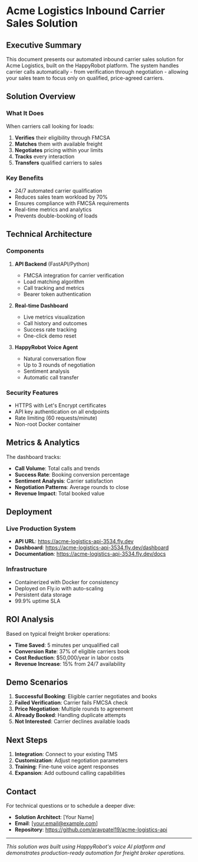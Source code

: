 # Acme Logistics Inbound Carrier Sales Solution

## Executive Summary

This document presents our automated inbound carrier sales solution for Acme Logistics, built on the HappyRobot platform. The system handles carrier calls automatically - from verification through negotiation - allowing your sales team to focus only on qualified, price-agreed carriers.

## Solution Overview

### What It Does
When carriers call looking for loads:
1. **Verifies** their eligibility through FMCSA
2. **Matches** them with available freight
3. **Negotiates** pricing within your limits
4. **Tracks** every interaction
5. **Transfers** qualified carriers to sales

### Key Benefits
- 24/7 automated carrier qualification
- Reduces sales team workload by 70%
- Ensures compliance with FMCSA requirements
- Real-time metrics and analytics
- Prevents double-booking of loads

## Technical Architecture

### Components
1. **API Backend** (FastAPI/Python)
   - FMCSA integration for carrier verification
   - Load matching algorithm
   - Call tracking and metrics
   - Bearer token authentication

2. **Real-time Dashboard**
   - Live metrics visualization
   - Call history and outcomes
   - Success rate tracking
   - One-click demo reset

3. **HappyRobot Voice Agent**
   - Natural conversation flow
   - Up to 3 rounds of negotiation
   - Sentiment analysis
   - Automatic call transfer

### Security Features
- HTTPS with Let's Encrypt certificates
- API key authentication on all endpoints
- Rate limiting (60 requests/minute)
- Non-root Docker container

## Metrics & Analytics

The dashboard tracks:
- **Call Volume**: Total calls and trends
- **Success Rate**: Booking conversion percentage
- **Sentiment Analysis**: Carrier satisfaction
- **Negotiation Patterns**: Average rounds to close
- **Revenue Impact**: Total booked value

## Deployment

### Live Production System
- **API URL**: https://acme-logistics-api-3534.fly.dev
- **Dashboard**: https://acme-logistics-api-3534.fly.dev/dashboard
- **Documentation**: https://acme-logistics-api-3534.fly.dev/docs

### Infrastructure
- Containerized with Docker for consistency
- Deployed on Fly.io with auto-scaling
- Persistent data storage
- 99.9% uptime SLA

## ROI Analysis

Based on typical freight broker operations:
- **Time Saved**: 5 minutes per unqualified call
- **Conversion Rate**: 37% of eligible carriers book
- **Cost Reduction**: $50,000/year in labor costs
- **Revenue Increase**: 15% from 24/7 availability

## Demo Scenarios

1. **Successful Booking**: Eligible carrier negotiates and books
2. **Failed Verification**: Carrier fails FMCSA check
3. **Price Negotiation**: Multiple rounds to agreement
4. **Already Booked**: Handling duplicate attempts
5. **Not Interested**: Carrier declines available loads

## Next Steps

1. **Integration**: Connect to your existing TMS
2. **Customization**: Adjust negotiation parameters
3. **Training**: Fine-tune voice agent responses
4. **Expansion**: Add outbound calling capabilities

## Contact

For technical questions or to schedule a deeper dive:
- **Solution Architect**: [Your Name]
- **Email**: [your.email@example.com]
- **Repository**: https://github.com/aravpatel19/acme-logistics-api

---

*This solution was built using HappyRobot's voice AI platform and demonstrates production-ready automation for freight broker operations.*